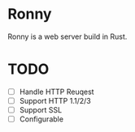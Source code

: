 # Ronny

Ronny is a web server build in Rust.

# TODO

- [ ] Handle HTTP Reuqest
- [ ] Support HTTP 1.1/2/3
- [ ] Support SSL
- [ ] Configurable
